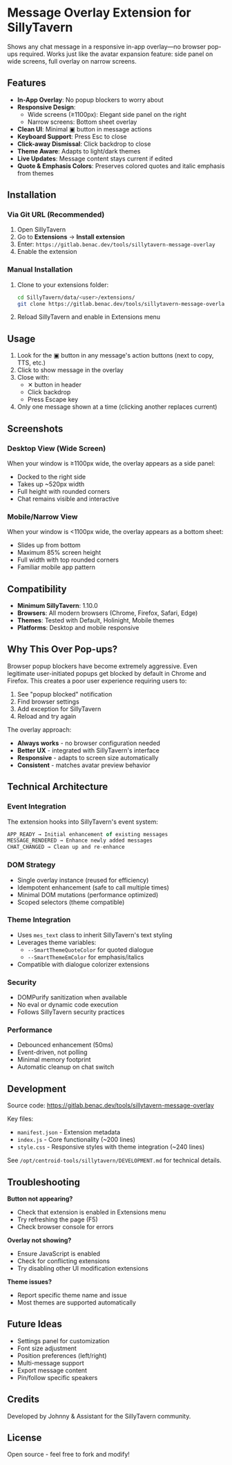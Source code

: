 # Message Overlay Extension for SillyTavern

Shows any chat message in a responsive in-app overlay—no browser pop-ups required. Works just like the avatar expansion feature: side panel on wide screens, full overlay on narrow screens.

## Features

- **In-App Overlay**: No popup blockers to worry about
- **Responsive Design**: 
  - Wide screens (≥1100px): Elegant side panel on the right
  - Narrow screens: Bottom sheet overlay
- **Clean UI**: Minimal ▣ button in message actions
- **Keyboard Support**: Press Esc to close
- **Click-away Dismissal**: Click backdrop to close
- **Theme Aware**: Adapts to light/dark themes
- **Live Updates**: Message content stays current if edited
- **Quote & Emphasis Colors**: Preserves colored quotes and italic emphasis from themes

## Installation

### Via Git URL (Recommended)

1. Open SillyTavern
2. Go to **Extensions** → **Install extension**
3. Enter: `https://gitlab.benac.dev/tools/sillytavern-message-overlay`
4. Enable the extension

### Manual Installation

1. Clone to your extensions folder:
   ```bash
   cd SillyTavern/data/<user>/extensions/
   git clone https://gitlab.benac.dev/tools/sillytavern-message-overlay message-overlay-extension
   ```

2. Reload SillyTavern and enable in Extensions menu

## Usage

1. Look for the ▣ button in any message's action buttons (next to copy, TTS, etc.)
2. Click to show message in the overlay
3. Close with:
   - ✕ button in header
   - Click backdrop
   - Press Escape key
4. Only one message shown at a time (clicking another replaces current)

## Screenshots

### Desktop View (Wide Screen)
When your window is ≥1100px wide, the overlay appears as a side panel:
- Docked to the right side
- Takes up ~520px width
- Full height with rounded corners
- Chat remains visible and interactive

### Mobile/Narrow View
When your window is <1100px wide, the overlay appears as a bottom sheet:
- Slides up from bottom
- Maximum 85% screen height
- Full width with top rounded corners
- Familiar mobile app pattern

## Compatibility

- **Minimum SillyTavern**: 1.10.0
- **Browsers**: All modern browsers (Chrome, Firefox, Safari, Edge)
- **Themes**: Tested with Default, Holinight, Mobile themes
- **Platforms**: Desktop and mobile responsive

## Why This Over Pop-ups?

Browser popup blockers have become extremely aggressive. Even legitimate user-initiated popups get blocked by default in Chrome and Firefox. This creates a poor user experience requiring users to:
1. See "popup blocked" notification
2. Find browser settings
3. Add exception for SillyTavern
4. Reload and try again

The overlay approach:
- **Always works** - no browser configuration needed
- **Better UX** - integrated with SillyTavern's interface
- **Responsive** - adapts to screen size automatically
- **Consistent** - matches avatar preview behavior

## Technical Architecture

### Event Integration
The extension hooks into SillyTavern's event system:
```javascript
APP_READY → Initial enhancement of existing messages
MESSAGE_RENDERED → Enhance newly added messages
CHAT_CHANGED → Clean up and re-enhance
```

### DOM Strategy
- Single overlay instance (reused for efficiency)
- Idempotent enhancement (safe to call multiple times)
- Minimal DOM mutations (performance optimized)
- Scoped selectors (theme compatible)

### Theme Integration
- Uses `mes_text` class to inherit SillyTavern's text styling
- Leverages theme variables:
  - `--SmartThemeQuoteColor` for quoted dialogue
  - `--SmartThemeEmColor` for emphasis/italics
- Compatible with dialogue colorizer extensions

### Security
- DOMPurify sanitization when available
- No eval or dynamic code execution
- Follows SillyTavern security practices

### Performance
- Debounced enhancement (50ms)
- Event-driven, not polling
- Minimal memory footprint
- Automatic cleanup on chat switch

## Development

Source code: https://gitlab.benac.dev/tools/sillytavern-message-overlay

Key files:
- `manifest.json` - Extension metadata
- `index.js` - Core functionality (~200 lines)
- `style.css` - Responsive styles with theme integration (~240 lines)

See `/opt/centroid-tools/sillytavern/DEVELOPMENT.md` for technical details.

## Troubleshooting

**Button not appearing?**
- Check that extension is enabled in Extensions menu
- Try refreshing the page (F5)
- Check browser console for errors

**Overlay not showing?**
- Ensure JavaScript is enabled
- Check for conflicting extensions
- Try disabling other UI modification extensions

**Theme issues?**
- Report specific theme name and issue
- Most themes are supported automatically

## Future Ideas

- Settings panel for customization
- Font size adjustment
- Position preferences (left/right)
- Multi-message support
- Export message content
- Pin/follow specific speakers

## Credits

Developed by Johnny & Assistant for the SillyTavern community.

## License

Open source - feel free to fork and modify!